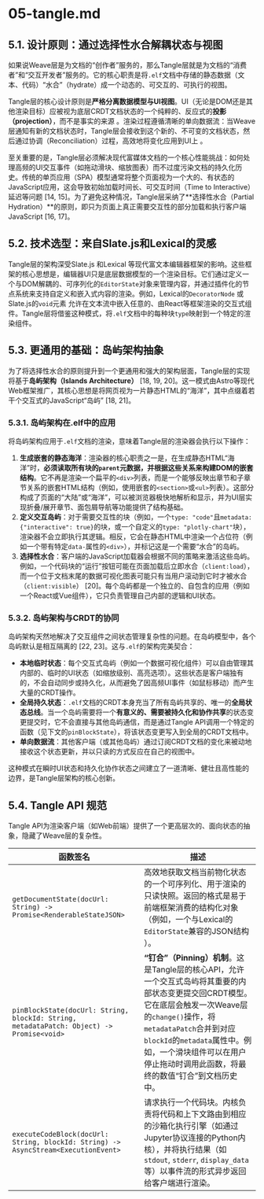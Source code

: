 # 05-tangle.md

## 5.1. 设计原则：通过选择性水合解耦状态与视图

如果说Weave层是为文档的“创作者”服务的，那么Tangle层就是为文档的“消费者”和“交互开发者”服务的。它的核心职责是将`.elf`文档中存储的静态数据（文本、代码）“水合”（hydrate）成一个动态的、可交互的、可执行的视图。

Tangle层的核心设计原则是**严格分离数据模型与UI视图**。UI（无论是DOM还是其他渲染目标）应被视为底层CRDT文档状态的一个纯粹的、反应式的**投影（projection）**，而不是事实的来源 。渲染过程遵循清晰的单向数据流：当Weave层通知有新的文档状态时，Tangle层会接收到这个新的、不可变的文档状态，然后通过协调（Reconciliation）过程，高效地将变化应用到UI上 。

至关重要的是，Tangle层必须解决现代富媒体文档的一个核心性能挑战：如何处理高频的UI交互事件（如拖动滑块、缩放图表）而不过度污染文档的持久化历史。传统的单页应用（SPA）模型通常将整个页面视为一个大的、有状态的JavaScript应用，这会导致初始加载时间长、可交互时间（Time to Interactive）延迟等问题 [14, 15]。为了避免这种情况，Tangle层采纳了**选择性水合（Partial Hydration）**的原则，即只为页面上真正需要交互性的部分加载和执行客户端JavaScript [16, 17]。

## 5.2. 技术选型：来自Slate.js和Lexical的灵感

Tangle层的架构深受Slate.js  和Lexical  等现代富文本编辑器框架的影响。这些框架的核心思想是，编辑器UI只是底层数据模型的一个渲染目标。它们通过定义一个与DOM解耦的、可序列化的`EditorState`对象来管理内容，并通过插件化的节点系统来支持自定义和嵌入式内容的渲染。例如，Lexical的`DecoratorNode`  或Slate.js的`void`元素  允许在文本流中嵌入任意的、由React等框架渲染的交互式组件。Tangle层将借鉴这种模式，将`.elf`文档中的每种块`type`映射到一个特定的渲染组件。

## 5.3. 更通用的基础：岛屿架构抽象

为了将选择性水合的原则提升到一个更通用和强大的架构层面，Tangle层的实现将基于**岛屿架构（Islands Architecture）** [18, 19, 20]。这一模式由Astro等现代Web框架推广，其核心思想是将网页视为一片静态HTML的“海洋”，其中点缀着若干个交互式的JavaScript“岛屿” [18, 21]。

### 5.3.1. 岛屿架构在.elf中的应用

将岛屿架构应用于`.elf`文档的渲染，意味着Tangle层的渲染器会执行以下操作：

1.  **生成嵌套的静态海洋**：渲染器的核心职责之一是，在生成静态HTML“海洋”时，**必须读取所有块的`parent`元数据，并根据这些关系来构建DOM的嵌套结构**。它不再是渲染一个扁平的`<div>`列表，而是一个能够反映出章节和子章节关系的嵌套HTML结构（例如，使用嵌套的`<section>`或`<ul>`列表）。这部分构成了页面的“大陆”或“海洋”，可以被浏览器极快地解析和显示，并为UI层实现折叠/展开章节、面包屑导航等功能提供了结构基础。
2.  **定义交互岛屿**：对于需要交互性的块（例如，一个`type: "code"`且`metadata: {"interactive": true}`的块，或一个自定义的`type: "plotly-chart"`块），渲染器不会立即执行其逻辑。相反，它会在静态HTML中渲染一个占位符（例如一个带有特定`data-`属性的`<div>`），并标记这是一个需要“水合”的岛屿。
3.  **选择性水合**：客户端的JavaScript加载器会根据不同的策略来激活这些岛屿。例如，一个代码块的“运行”按钮可能在页面加载后立即水合（`client:load`），而一个位于文档末尾的数据可视化图表可能只有当用户滚动到它时才被水合（`client:visible`） [20]。每个岛屿都是一个独立的、自包含的应用（例如一个React或Vue组件），它只负责管理自己内部的逻辑和UI状态。

### 5.3.2. 岛屿架构与CRDT的协同

岛屿架构天然地解决了交互组件之间状态管理复杂性的问题。在岛屿模型中，各个岛屿默认是相互隔离的 [22, 23]。这与`.elf`的架构完美契合：

-   **本地临时状态**：每个交互式岛屿（例如一个数据可视化组件）可以自由管理其内部的、临时的UI状态（如缩放级别、高亮选项）。这些状态是客户端独有的，不会自动同步或持久化，从而避免了因高频UI事件（如鼠标移动）而产生大量的CRDT操作。
-   **全局持久状态**：`.elf`文档的CRDT本身充当了所有岛屿共享的、唯一的**全局状态总线**。当一个岛屿需要将一个**有意义的、需要被持久化和协作共享**的状态变更提交时，它不会直接与其他岛屿通信，而是通过Tangle API调用一个特定的函数（见下文的`pinBlockState`），将该状态变更写入到全局的CRDT文档中。
-   **单向数据流**：其他客户端（或其他岛屿）通过订阅CRDT文档的变化来被动地接收这个状态更新，并以只读的方式反应在自己的视图中。

这种模式在瞬时UI状态和持久化协作状态之间建立了一道清晰、健壮且高性能的边界，是Tangle层架构的核心创新。

## 5.4. Tangle API 规范

Tangle API为渲染客户端（如Web前端）提供了一个更高层次的、面向状态的抽象，隐藏了Weave层的复杂性。

| **函数签名**                                                 | **描述**                                                     |
| ------------------------------------------------------------ | ------------------------------------------------------------ |
| `getDocumentState(docUrl: String) -> Promise<RenderableStateJSON>` | 高效地获取文档当前物化状态的一个可序列化、用于渲染的只读快照。返回的格式是易于前端框架消费的结构化对象（例如，一个与Lexical的`EditorState`兼容的JSON结构 ）。 |
| `pinBlockState(docUrl: String, blockId: String, metadataPatch: Object) -> Promise<void>` | **“钉合”（Pinning）机制**。这是Tangle层的核心API，允许一个交互式岛屿将其重要的内部状态变更提交回CRDT模型。它在底层会触发一次Weave层的`change()`操作，将`metadataPatch`合并到对应`blockId`的`metadata`属性中。例如，一个滑块组件可以在用户停止拖动时调用此函数，将最终的数值“钉合”到文档历史中。 |
| `executeCodeBlock(docUrl: String, blockId: String) -> AsyncStream<ExecutionEvent>` | 请求执行一个代码块。内核负责将代码和上下文路由到相应的沙箱化执行引擎（如通过Jupyter协议连接的Python内核），并将执行结果（如`stdout`, `stderr`, `display_data`等）以事件流的形式异步返回给客户端进行渲染。 |

